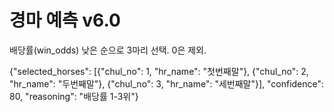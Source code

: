 # 경마 예측 v6.0

배당률(win_odds) 낮은 순으로 3마리 선택. 0은 제외.

{"selected_horses": [{"chul_no": 1, "hr_name": "첫번째말"}, {"chul_no": 2, "hr_name": "두번째말"}, {"chul_no": 3, "hr_name": "세번째말"}], "confidence": 80, "reasoning": "배당률 1-3위"}